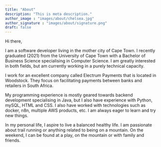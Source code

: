 ```yaml
---
title: "About"
description: "This is meta description."
author_image : "images/about/chelsea.jpg"
author_signature : "images/about/signature.png"
draft: false
---
```



Hi there,

I am a software developer living in the mother city of Cape Town. I recently graduated (2021) from the University of Cape Town with a Bachelor of Business Science specialising in Computer Science. I am greatly interested in both fields, but
am currently working in a purely technical capacity.

I work for an excellent company called Electrum Payments that is located in Woodstock. They focus on facilitating payments between banks and retailers in South Africa.

My programming experience is mostly geared towards backend development specialising in Java, but I also have experience with Python, mySQL, HTML and CSS. I also have worked with technologies such as docker, n8n, multiple AWS products, etc.
I am always eager to learn and try new things.

In my personal life, I aspire to live a balanced healthy life. I am passionate about trail running or anything related to being on a mountain. On the weekend, I can be found at a play, on the mountain or with family and friends. 
